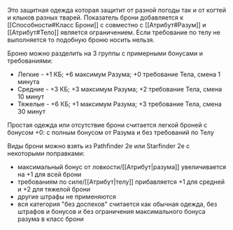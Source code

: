 Это защитная одежда которая защитит от разной погоды так и от когтей и клыков разных тварей. Показатель брони добавляется к [[Способности#Класс Брони]] с совместно с [[Атрибут#Разум]] и [[Атрибут#Тело]] является ограничением.  Если требование по телу не выполняется то подобную броню носить нельзя.

Броню можно разделить на 3 группы с примерными бонусами и требованиями:
- Легкие - +1 КБ; +6 максимум Разума; +0 требование Тела, смена 1 минута
- Средние - +3 КБ; +3 максимум Разума; +2 требование Тела, смена 10 минут
- Тяжелые - +6 КБ; +1 максимум Разума; +3 требование Тела, смена 30 минут

Простая одежда или отсутствие брони считается легкой броней с бонусом +0: с полным бонусом от Разума и без требований по Телу

Виды брони можно взять из Pathfinder 2e или Starfinder 2e с некоторыми поправками:
- максимальный бонус от ловкости/[[Атрибут|разума]] увеличивается на +1 для всей брони
- требованиям по силе/[[Атрибут|телу]] прибавляется +1 для средней и +2 для тяжелой брони 
- другие штрафы не применяются
- вся категория "без доспехов" считается как обычная одежда, без штрафов и бонусов и без ограничения максимального бонуса разума в класс брони